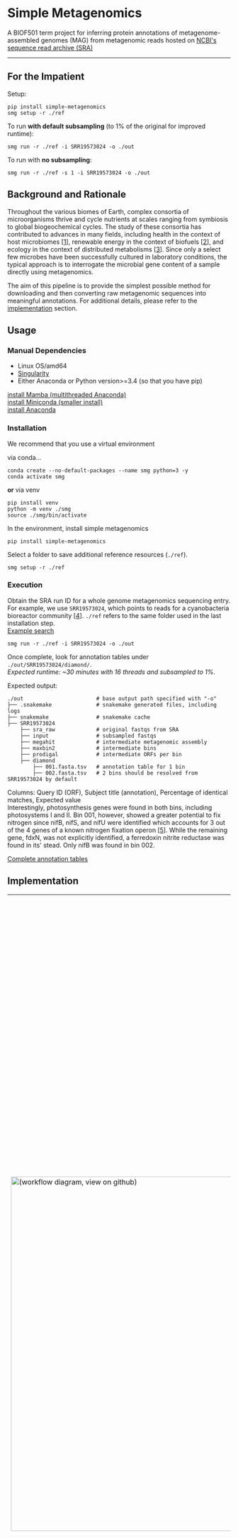 # Simple Metagenomics
A BIOF501 term project for inferring protein annotations of metagenome-assembled genomes (MAG) from metagenomic reads hosted on [NCBI's sequence read archive (SRA)](https://www.ncbi.nlm.nih.gov/sra)

-------------------------

## For the Impatient
Setup:
```
pip install simple-metagenomics
smg setup -r ./ref
```
To run **with default subsampling** (to 1% of the original for improved runtime):
```
smg run -r ./ref -i SRR19573024 -o ./out
```
To run with **no subsampling**:
```
smg run -r ./ref -s 1 -i SRR19573024 -o ./out
```

## Background and Rationale

Throughout the various biomes of Earth, complex consortia of microorganisms thrive and cycle nutrients at scales ranging from symbiosis to global biogeochemical cycles. The study of these consortia has contributed to advances in many fields, including health in the context of host microbiomes [[1](#references)], renewable energy in the context of biofuels [[2](#references)], and ecology in the context of distributed metabolisms [[3](#references)]. Since only a select few microbes have been successfully cultured in laboratory conditions, the typical approach is to interrogate the microbial gene content of a sample directly using metagenomics.

The aim of this pipeline is to provide the simplest possible method for downloading and then converting raw metagenomic sequences into meaningful annotations. For additional details, please refer to the [implementation](#implementation) section.

## Usage

### **Manual Dependencies**

- Linux OS/amd64
- [Singularity](https://docs.sylabs.io/guides/2.6/user-guide/installation.html)
- Either Anaconda or Python version>=3.4 (so that you have pip)

[install Mamba (multithreaded Anaconda)](https://mamba.readthedocs.io/en/latest/installation.html)<br>
[install Miniconda (smaller install)](https://docs.conda.io/en/latest/miniconda.html)<br>
[install Anaconda](https://www.anaconda.com/products/distribution)<br>

### **Installation**
We recommend that you use a virtual environment

via conda...<br>
```
conda create --no-default-packages --name smg python=3 -y
conda activate smg
```

**or** via venv
```
pip install venv
python -m venv ./smg
source ./smg/bin/activate

```

In the environment, install simple metagenomics
```
pip install simple-metagenomics
```

Select a folder to save additional reference resources (`./ref`).
```
smg setup -r ./ref
```

### **Execution**

Obtain the SRA run ID for a whole genome metagenomics sequencing entry. For example, we use `SRR19573024`, which points to reads for a cyanobacteria bioreactor community [[4](#references)]. `./ref` refers to the same folder used in the last installation step.<br>
[Example search](https://www.ncbi.nlm.nih.gov/sra?term=(%22metagenome%22%5BOrganism%5D)%20AND%20%22wgs%22%5BStrategy%5D)

```
smg run -r ./ref -i SRR19573024 -o ./out
```

Once complete, look for annotation tables under `./out/SRR19573024/diamond/`.<br>
*Expected runtime: ~30 minutes with 16 threads and subsampled to 1%.*

Expected output:<br>

    ./out                       # base output path specified with "-o"
    ├── .snakemake              # snakemake generated files, including logs
    ├── snakemake               # snakemake cache
    ├── SRR19573024
        ├── sra_raw             # original fastqs from SRA
        ├── input               # subsampled fastqs
        ├── megahit             # intermediate metagenomic assembly
        ├── maxbin2             # intermediate bins
        ├── prodigal            # intermediate ORFs per bin
        ├── diamond
            ├── 001.fasta.tsv   # annotation table for 1 bin
            ├── 002.fasta.tsv   # 2 bins should be resolved from SRR19573024 by default

Columns: Query ID (ORF), Subject title (annotation), Percentage of identical matches, Expected value <br>
Interestingly, photosynthesis genes were found in both bins, including photosystems I and II. Bin 001, however, showed a greater potential to fix nitrogen since nifB, nifS, and nifU were identified which accounts for 3 out of the 4 genes of a known nitrogen fixation operon [[5](#references)]. While the remaining gene, fdxN, was not explicitly identified, a ferredoxin nitrite reductase was found in its' stead. Only nifB was found in bin 002.

[Complete annotation tables](https://github.com/Tony-xy-Liu/simple-metagenomics/tree/main/example_output)

## Implementation

<table>
 <tr>
    <td>
        <img src="https://raw.githubusercontent.com/Tony-xy-Liu/simple-metagenomics/main/resources/dag.svg" alt="(workflow diagram, view on github)" style="min-width:25vw;max-height:75vh" width="800px"/>
    </td>
    <td valign="top">
        <p>
            The workflow is managed by snakemake [<a href="#references">6</a>] with all workflow-related dependencies packaged into a Docker container to maximize reproducibiltiy. Due to its' rising popularity, especially in the research community, Singularity [<a href="#references">7</a>] may be used as an alternative to Docker. The container image is hosted on <a href="https://quay.io/repository/txyliu/simple-metagenomics">Quay.io</a> and automatically pulled during setup.
        </p>
        <p>
            <b>sra_download:</b> Using <a href="https://github.com/ncbi/sra-tools/wiki">sra toolkit</a>, we download the paired-paired end fastqs pointed to by the given SRA run ID.
        </p>
        <p>
            <b>subsample:</b> A python script randomly subsamples the fastq reads to the given percentage using <a href="https://numpy.org/doc/stable/">numpy</a>
        </p>
        <p>
            <b>Megahit [<a href="#references">8</a>]:</b> The subsampled reads are assembled into longer segments (contigs).
        </p>
        <p>
            <b>Maxbin2 [<a href="#references">9</a>]:</b> These segments are then clusted into bins based on tetranucleotide frequency and read coverage.
        </p>
        <p>
            <b>Prodigal [<a href="#references">10</a>]:</b> The contigs of each bin are then scanned for open reading frames (ORF) by using a dynamic programming algorithm that takes into account ribosomal binding sites, start & stop codons, and ORF length.
        </p>
        <p>
            <b>Diamond [<a href="#references">11</a>]:</b> Predicted ORFs are annotated based on the degree of homology with known reference sequences in the <b>Clusters of Orthologous Genes (COG)</b> [<a href="#references">12</a>] database.
        </p>
    </td>
 </tr>
</table>

## **Command Line Interface**
```
$ smg
simple-metagenomics v1.0
https://github.com/Tony-xy-Liu/simple-metagenomics

Syntax: smg COMMAND [OPTIONS]

Where COMMAND is one of:
setup
run

for additional help, use:
smg COMMAND -h
```
```
$ smg setup
usage: smg setup [-h] -r PATH [-c TYPE]

optional arguments:
  -h, --help  show this help message and exit
  -r PATH     where to save required resources
  -c TYPE     the resource container type, choose from: "singularity"
              (default) or "docker"

the following arguments are required: -r
```
```
$ smg run
usage: smg run [-h] -r PATH -i SRA_ID -o PATH [-s DECIMAL] [-t INT] [--mock]

optional arguments:
  -h, --help  show this help message and exit
  -r PATH     path to saved required resources from running: smg setup
  -i SRA_ID   example: SRR19573024
  -o PATH     output folder
  -s DECIMAL  subsample fraction for raw reads, set to 1 for no subsampling,
              default:0.01
  -t INT      threads, default:16
  --mock      dry run snakemake

the following arguments are required: -r, -i, -o
```

## References

[1] [Thomas S, Izard J, Walsh E, Batich K, Chongsathidkiet P, Clarke G, Sela DA, Muller AJ, Mullin JM, Albert K, Gilligan JP, DiGuilio K, Dilbarova R, Alexander W, Prendergast GC. 2017. The Host Microbiome Regulates and Maintains Human Health: A Primer and Perspective for Non-Microbiologists. Cancer Res 77:1783–1812.](https://doi.org/10.1158/0008-5472.CAN-16-2929)

[2] [Nozzi N, Oliver J, Atsumi S. 2013. Cyanobacteria as a Platform for Biofuel Production. Front Bioeng Biotechnol 1.](https://www.frontiersin.org/articles/10.3389/fbioe.2013.00007/full)

[3] [McCutcheon JP, von Dohlen CD. 2011. An interdependent metabolic patchwork in the nested symbiosis of mealybugs. Curr Biol CB 21:1366–1372.](https://www.ncbi.nlm.nih.gov/pmc/articles/PMC3169327/)

[4] [Noonan AJC, Qiu Y, Kieft B, Formby S, Liu T, Dofher K, Koch M, Hallam SJ. 2022. Metagenome-Assembled Genomes for “Candidatus Phormidium sp. Strain AB48” and Co-occurring Microorganisms from an Industrial Photobioreactor Environment. Microbiol Resour Announc 0:e00447-22.](https://doi.org/10.1128/mra.00447-22)

[5] [Mulligan ME, Haselkorn R. 1989. Nitrogen fixation (nif) genes of the cyanobacterium Anabaena species strain PCC 7120. J Biol Chem 264:19200–19207.](https://doi.org/10.1016/S0021-9258(19)47287-6)

[6] [Mölder F, Jablonski KP, Letcher B, Hall MB, Tomkins-Tinch CH, Sochat V, Forster J, Lee S, Twardziok SO, Kanitz A, Wilm A, Holtgrewe M, Rahmann S, Nahnsen S, Köster J. 2021. Sustainable data analysis with Snakemake. 10:33.](https://doi.org/10.12688/f1000research.29032.2)

[7] [Kurtzer GM, Sochat V, Bauer MW. 2017. Singularity: Scientific containers for mobility of compute. PLOS ONE 12:e0177459.](https://doi.org/10.1371/journal.pone.0177459)

[8] [Li D, Liu C-M, Luo R, Sadakane K, Lam T-W. 2015. MEGAHIT: an ultra-fast single-node solution for large and complex metagenomics assembly via succinct de Bruijn graph. Bioinformatics 31:1674–1676.](https://doi.org/10.1093/bioinformatics/btv033)

[9] [Wu Y-W, Simmons BA, Singer SW. 2016. MaxBin 2.0: an automated binning algorithm to recover genomes from multiple metagenomic datasets. Bioinformatics 32:605–607.](https://doi.org/10.1093/bioinformatics/btv638)

[10] [Hyatt D, Chen G-L, LoCascio PF, Land ML, Larimer FW, Hauser LJ. 2010. Prodigal: prokaryotic gene recognition and translation initiation site identification. BMC Bioinformatics 11:119.](https://doi.org/10.1186/1471-2105-11-119)

[11] [Buchfink B, Xie C, Huson DH. 2015. Fast and sensitive protein alignment using DIAMOND. 1. Nat Methods 12:59–60.](https://doi.org/10.1038/nmeth.3176)

[12] [Tatusov RL, Galperin MY, Natale DA, Koonin EV. 2000. The COG database: a tool for genome-scale analysis of protein functions and evolution. Nucleic Acids Res 28:33–36.](https://doi.org/10.1093%2Fnar%2F28.1.33)
